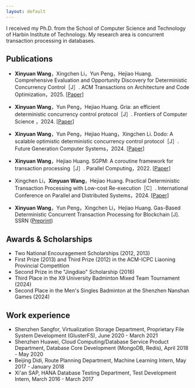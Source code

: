 ```yaml
---
layout: default
---
```




I received my Ph.D. from the School of Computer Science and Technology of Harbin Institute of Technology. My research area is concurrent transaction processing in databases.

## Publications

- **Xinyuan Wang**，Xingchen Li，Yun Peng，Hejiao Huang. Comprehensive Evaluation and Opportunity Discovery for Deterministic Concurrency Control［J］. ACM Transactions on Architecture and Code Optimization，2025. [[Paper](https://dl.acm.org/doi/10.1145/3715126)]

- **Xinyuan Wang**，Yun Peng，Hejiao Huang. Gria: an efficient deterministic concurrency control protocol［J］. Frontiers of Computer Science ，2024. [[Paper](https://link.springer.com/article/10.1007/s11704-023-2605-z)]

- **Xinyuan Wang**，Yun Peng，Hejiao Huang，Xingchen Li. Dodo: A scalable optimistic deterministic concurrency control protocol［J］. Future Generation Computer Systems，2024. [[Paper](https://www.sciencedirect.com/science/article/abs/pii/S0167739X24002139)]
- **Xinyuan Wang**，Hejiao Huang. SGPM: A coroutine framework for transaction processing［J］. Parallel Computing，2022. [[Paper](https://www.sciencedirect.com/science/article/abs/pii/S0167819122000709?via%3Dihub)]
- Xingchen Li，**Xinyuan Wang**，Hejiao Huang. Practical Deterministic Transaction Processing with Low-cost Re-execution［C］. International Conference on Parallel and Distributed Systems，2024. [[Paper](https://ieeexplore.ieee.org/document/10763817/)]
- **Xinyuan Wang**，Yun Peng，Xingchen Li，Hejiao Huang. Gas-Based Deterministic Concurrent Transaction Processing for Blockchain [J]. SSRN ([Preprint](https://papers.ssrn.com/sol3/papers.cfm?abstract_id=4965187)) 

## Awards & Scholarships

* Two National Encouragement Scholarships (2012, 2013)
* First Prize (2013) and Third Prize (2012) in the ACM-ICPC Liaoning Provincial Competition
* Second Prize in the "Jingdiao" Scholarship (2016)
* Third Place in the X9 University Badminton Mixed Team Tournament (2024)
* Second Place in the Men's Singles Badminton at the Shenzhen Nanshan Games (2024)

## Work experience

- Shenzhen Sangfor, Virtualization Storage Department, Proprietary File System Development (GlusterFS), June 2020 - March 2021
- Shenzhen Huawei, Cloud Computing/Database Service Product Department, Database Core Development (MongoDB, Redis), April 2018 - May 2020
- Beijing Didi, Route Planning Department, Machine Learning Intern, May 2017 - January 2018
- Xi'an SAP, HANA Database Testing Department, Test Development Intern, March 2016 - March 2017
